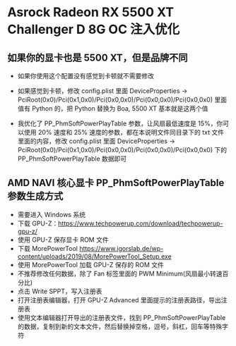 # Asrock Radeon RX 5500 XT Challenger D 8G OC 注入优化

## 如果你的显卡也是 5500 XT，但是品牌不同

* 如果你使用这个配置没有感觉到卡顿就不需要修改

* 如果感觉到卡顿，修改 config.plist 里面 DeviceProperties -> PciRoot(0x0)/Pci(0x1,0x0)/Pci(0x0,0x0)/Pci(0x0,0x0)/Pci(0x0,0x0) 里面值有 Python 的，把 Python 替换为 Boa, 5500 XT 基本就是这两个值

* 我优化了 PP_PhmSoftPowerPlayTable 参数，让风扇最低速度是 15%，你可以使用 20% 速度和 25% 速度的参数，都在本说明文件同目录下的 txt 文件里面的内容，修改 config.plist 里面 DeviceProperties -> PciRoot(0x0)/Pci(0x1,0x0)/Pci(0x0,0x0)/Pci(0x0,0x0)/Pci(0x0,0x0) 下的 PP_PhmSoftPowerPlayTable 数据即可

## AMD NAVI 核心显卡 PP_PhmSoftPowerPlayTable 参数生成方式

* 需要进入 Windows 系统
* 下载 GPU-Z：https://www.techpowerup.com/download/techpowerup-gpu-z/
* 使用 GPU-Z 保存显卡 ROM 文件
* 下载 MorePowerTool https://www.igorslab.de/wp-content/uploads/2019/08/MorePowerTool_Setup.exe
* 使用 MorePowerTool 加载 GPU-Z 保存的 ROM 文件
* 不推荐修改任何数据，除了 Fan 标签里面的 PWM Minimum(风扇最小转速百分比)
* 点击 Write SPPT，写入注册表
* 打开注册表编辑器，打开 GPU-Z Advanced 里面提示的注册表路径，导出注册表
* 使用文本编辑器打开导出的注册表文件，找到 PP_PhmSoftPowerPlayTable 的数据，复制到新的文本文件，然后替换掉空格，逗号，斜杠，回车等特殊字符